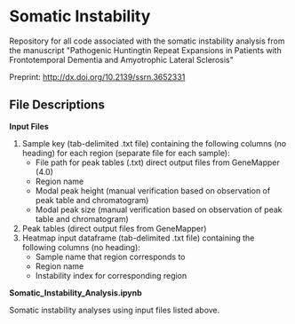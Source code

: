 # Somatic Instability
Repository for all code associated with the somatic instability analysis from the manuscript "Pathogenic Huntingtin Repeat Expansions in Patients with Frontotemporal Dementia and Amyotrophic Lateral Sclerosis"

Preprint: http://dx.doi.org/10.2139/ssrn.3652331

## File Descriptions

**Input Files**

1. Sample key (tab-delimited .txt file) containing the following columns (no heading) for each region (separate file for each sample): 
	- File path for peak tables (.txt) direct output files from GeneMapper (4.0)
	- Region name
	- Modal peak height (manual verification based on observation of peak table and chromatogram)
	- Modal peak size (manual verification based on observation of peak table and chromatogram) 
2. Peak tables (direct output files from GeneMapper)
3. Heatmap input dataframe (tab-delimited .txt file) containing the following columns (no heading): 
	- Sample name that region corresponds to
	- Region name
	- Instability index for corresponding region

**Somatic_Instability_Analysis.ipynb**

Somatic instability analyses using input files listed above.